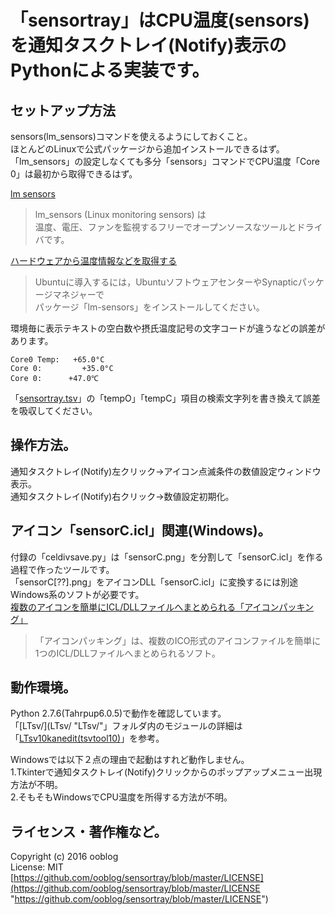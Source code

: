 # 「sensortray」はCPU温度&#40;sensors&#41;を通知タスクトレイ&#40;Notify&#41;表示のPythonによる実装です。

## セットアップ方法

sensors&#40;lm&#95;sensors&#41;コマンドを使えるようにしておくこと。  
ほとんどのLinuxで公式パッケージから追加インストールできるはず。  
「lm&#95;sensors」の設定しなくても多分「sensors」コマンドでCPU温度「Core 0」は最初から取得できるはず。  

[lm sensors](https://wiki.archlinuxjp.org/index.php/Lm_sensors)  
>lm&#95;sensors (Linux monitoring sensors) は  
>温度、電圧、ファンを監視するフリーでオープンソースなツールとドライバです。  

[ハードウェアから温度情報などを取得する](http://gihyo.jp/admin/serial/01/ubuntu-recipe/0183)  
>Ubuntuに導入するには，UbuntuソフトウェアセンターやSynapticパッケージマネジャーで  
>パッケージ「lm-sensors」をインストールしてください。  

環境毎に表示テキストの空白数や摂氏温度記号の文字コードが違うなどの誤差があります。  

    Core0 Temp:   +65.0°C
    Core 0:         +35.0°C
    Core 0:      +47.0℃

「[sensortray.tsv](sensortray.tsv)」の「tempO」「tempC」項目の検索文字列を書き換えて誤差を吸収してください。  


## 操作方法。

通知タスクトレイ&#40;Notify&#41;左クリック→アイコン点滅条件の数値設定ウィンドウ表示。  
通知タスクトレイ&#40;Notify&#41;右クリック→数値設定初期化。  


## アイコン「sensorC.icl」関連&#40;Windows&#41;。

付録の「celdivsave.py」は「sensorC.png」を分割して「sensorC.icl」を作る過程で作ったツールです。  
「sensorC&#91;&#63;&#63;&#93;.png」をアイコンDLL「sensorC.icl」に変換するには別途Windows系のソフトが必要です。  
[複数のアイコンを簡単にICL/DLLファイルへまとめられる「アイコンパッキング」](http://www.forest.impress.co.jp/docs/review/20130822_612100.html)
>「アイコンパッキング」は、複数のICO形式のアイコンファイルを簡単に  
>1つのICL/DLLファイルへまとめられるソフト。  


## 動作環境。

Python 2.7.6&#40;Tahrpup6.0.5&#41;で動作を確認しています。  
「[LTsv/](LTsv/ "LTsv/"」フォルダ内のモジュールの詳細は「[LTsv10kanedit(tsvtool10)](https://github.com/ooblog/LTsv10kanedit "「LTsv10kanedit(tsvtool10)」は「L:Tsv」の読み書きを中心としたモジュール群と漢字エディタ「kanedit」のPythonによる実装の予定です。")」を参考。  

Windowsでは以下２点の理由で起動はすれど動作しません。  
1.Tkinterで通知タスクトレイ&#40;Notify&#41;クリックからのポップアップメニュー出現方法が不明。  
2.そもそもWindowsでCPU温度を所得する方法が不明。  


## ライセンス・著作権など。

Copyright (c) 2016 ooblog  
License: MIT  
[https://github.com/ooblog/sensortray/blob/master/LICENSE](https://github.com/ooblog/sensortray/blob/master/LICENSE "https://github.com/ooblog/sensortray/blob/master/LICENSE")  
